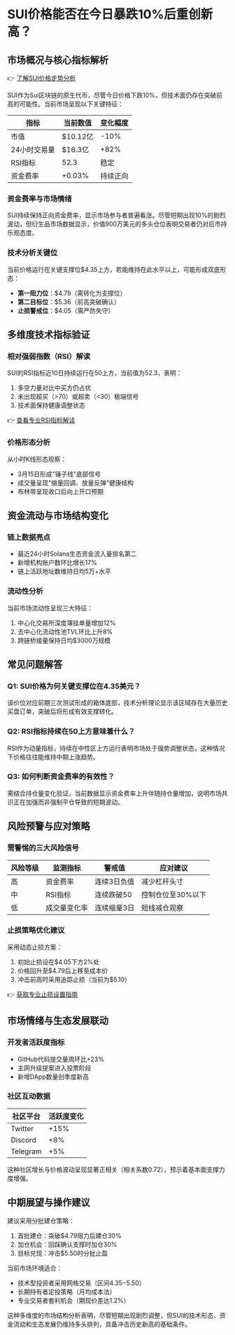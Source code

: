 # SUI价格能否在今日暴跌10%后重创新高？

## 市场概况与核心指标解析

👉 [了解SUI价格走势分析](https://bit.ly/okx_welcome)

SUI作为Sui区块链的原生代币，尽管今日价格下跌10%，但技术面仍存在突破前高的可能性。当前市场呈现以下关键特征：

| 指标         | 当前数值       | 变化幅度  |
|--------------|----------------|-----------|
| 市值         | $10.12亿       | -10%      |
| 24小时交易量 | $16.3亿        | +82%      |
| RSI指标      | 52.3           | 稳定      |
| 资金费率     | +0.03%         | 持续正向  |

### 资金费率与市场情绪
SUI持续保持正向资金费率，显示市场参与者普遍看涨。尽管短期出现10%的剧烈波动，但衍生品市场数据显示，价值900万美元的多头仓位表明交易者仍对后市持乐观态度。

### 技术分析关键位
当前价格运行在关键支撑位$4.35上方，若能维持在此水平以上，可能形成双底形态：
- **第一阻力位**：$4.79（需转化为支撑位）
- **第二目标位**：$5.36（前高突破确认）
- **止损警戒位**：$4.05（需严防失守）

## 多维度技术指标验证

### 相对强弱指数（RSI）解读
SUI的RSI指标近10日持续运行在50上方，当前值为52.3，表明：
1. 多空力量对比中买方仍占优
2. 未出现超买（>70）或超卖（<30）极端信号
3. 技术面保持健康调整状态

👉 [查看专业RSI指标解读](https://bit.ly/okx_welcome)

### 价格形态分析
从小时K线形态观察：
- 3月15日形成"锤子线"底部信号
- 成交量呈现"缩量回调、放量反弹"健康结构
- 布林带呈现收口后向上开口预期

## 资金流动与市场结构变化

### 链上数据亮点
- 最近24小时Solana生态资金流入量排名第二
- 新增机构账户数环比增长17%
- 链上活跃地址数维持日均5万+水平

### 流动性分析
当前市场流动性呈现三大特征：
1. 中心化交易所深度簿挂单量增加12%
2. 去中心化流动性池TVL环比上升8%
3. 跨链桥接量保持日均$3000万规模

## 常见问题解答

### Q1: SUI价格为何关键支撑位在4.35美元？
该价位对应前期三次测试形成的箱体底部，技术分析理论显示该区域存在大量历史买盘订单，突破后将形成有效支撑转化。

### Q2: RSI指标持续在50上方意味着什么？
RSI作为动量指标，持续在中性区上方运行表明市场处于强势调整状态，这种情况下价格往往能维持中期上涨趋势。

### Q3: 如何判断资金费率的有效性？
需结合持仓量变化验证，当前数据显示资金费率上升伴随持仓量增加，说明市场共识正在加强而非强制平仓导致的短期波动。

## 风险预警与应对策略

### 需警惕的三大风险信号
| 风险等级 | 监测指标       | 警戒值     | 应对建议           |
|----------|----------------|------------|--------------------|
| 高       | 资金费率       | 连续3日负值| 减少杠杆头寸       |
| 中       | RSI指标        | 连续跌破50 | 控制仓位至30%以下  |
| 低       | 成交量变化率   | 连续缩量3日| 短线减仓观察       |

### 止损策略优化建议
采用动态止损方案：
1. 初始止损设在$4.05下方2%处
2. 价格回升至$4.79后上移至成本价
3. 冲击前高时采用追踪止损（当前为$5.10）

👉 [获取专业止损设置指南](https://bit.ly/okx_welcome)

## 市场情绪与生态发展联动

### 开发者活跃度指标
- GitHub代码提交量周环比+23%
- 主网升级提案进入投票阶段
- 新增DApp数量创季度新高

### 社区互动数据
| 社区平台 | 活跃度变化 |
|----------|------------|
| Twitter  | +15%       |
| Discord  | +8%        |
| Telegram | +5%        |

这种社区增长与价格波动呈现显著正相关（相关系数0.72），预示着基本面支撑力度增强。

## 中期展望与操作建议

建议采用分批建仓策略：
1. 首批建仓：突破$4.79阻力后建仓30%
2. 加仓机会：回踩确认支撑时加仓30%
3. 目标兑现：冲击$5.50时分批止盈

当前市场环境适合：
- 技术型投资者采用网格交易（区间$4.35-$5.50）
- 长期持有者定投策略（月均成本法）
- 专业交易者套利机会（期现价差达1.2%）

这种多维度的市场结构分析表明，尽管短期出现剧烈调整，但SUI的技术形态、资金流动和生态发展仍维持多头排列，具备冲击历史新高的基础条件。